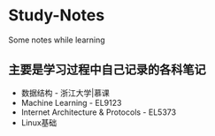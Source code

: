 # Study-Notes
Some notes while learning

## 主要是学习过程中自己记录的各科笔记
* 数据结构 - 浙江大学|慕课
* Machine Learning - EL9123
* Internet Architecture & Protocols - EL5373
* Linux基础
